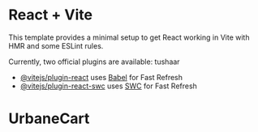 # React + Vite

This template provides a minimal setup to get React working in Vite with HMR and some ESLint rules.

Currently, two official plugins are available: tushaar

- [@vitejs/plugin-react](https://github.com/vitejs/vite-plugin-react/blob/main/packages/plugin-react/README.md) uses [Babel](https://babeljs.io/) for Fast Refresh
- [@vitejs/plugin-react-swc](https://github.com/vitejs/vite-plugin-react-swc) uses [SWC](https://swc.rs/) for Fast Refresh
# UrbaneCart

